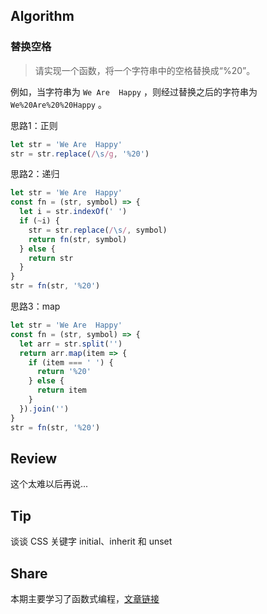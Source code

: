 ## Algorithm

### 替换空格

> 请实现一个函数，将一个字符串中的空格替换成“%20”。

例如，当字符串为 `We Are  Happy` ，则经过替换之后的字符串为 `We%20Are%20%20Happy` 。

思路1：正则

```js
let str = 'We Are  Happy'
str = str.replace(/\s/g, '%20')
```
思路2：递归

```js
let str = 'We Are  Happy'
const fn = (str, symbol) => {
  let i = str.indexOf(' ')
  if (~i) {
    str = str.replace(/\s/, symbol)
    return fn(str, symbol)
  } else {
    return str
  }
}
str = fn(str, '%20')
```

思路3：map

```js
let str = 'We Are  Happy'
const fn = (str, symbol) => {
  let arr = str.split('')
  return arr.map(item => {
    if (item === ' ') {
      return '%20'
    } else {
      return item
    }
  }).join('')
}
str = fn(str, '%20')
```

## Review

这个太难以后再说...

## Tip

谈谈 CSS 关键字 initial、inherit 和 unset

## Share

本期主要学习了函数式编程，[文章链接](https://juejin.im/post/5d5c92db51882505750d69b1)
